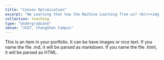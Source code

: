 ```yaml
---
title: "Convex Optimization"
excerpt: "We Learning that how the Machine Learning from us? <br/><img src='/images/AImethods.jpg'>"
collection: teaching    
type: "Undergraduate"
venue: "JUST, ChangShan Campus"
---
```


This is an item in your portfolio. It can be have images or nice text. If you name the file .md, it will be parsed as markdown. If you name the file .html, it will be parsed as HTML. 
